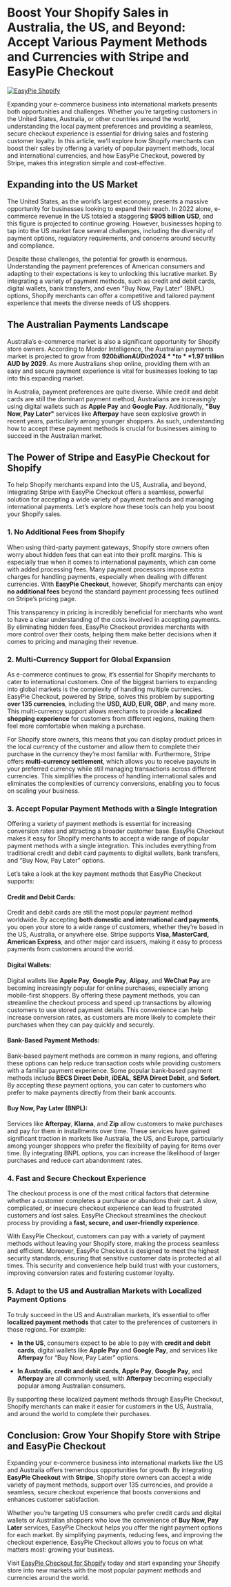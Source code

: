 # Boost Your Shopify Sales in Australia, the US, and Beyond: Accept Various Payment Methods and Currencies with Stripe and EasyPie Checkout

[![EasyPie Shopify](https://github.com/user-attachments/assets/b3af59c3-660b-41b7-94a3-5be7413e813a)](https://easypie.shop/shopify)

Expanding your e-commerce business into international markets presents both opportunities and challenges. Whether you’re targeting customers in the United States, Australia, or other countries around the world, understanding the local payment preferences and providing a seamless, secure checkout experience is essential for driving sales and fostering customer loyalty. In this article, we’ll explore how Shopify merchants can boost their sales by offering a variety of popular payment methods, local and international currencies, and how EasyPie Checkout, powered by Stripe, makes this integration simple and cost-effective.

## Expanding into the US Market

The United States, as the world’s largest economy, presents a massive opportunity for businesses looking to expand their reach. In 2022 alone, e-commerce revenue in the US totaled a staggering **$905 billion USD**, and this figure is projected to continue growing. However, businesses hoping to tap into the US market face several challenges, including the diversity of payment options, regulatory requirements, and concerns around security and compliance. 

Despite these challenges, the potential for growth is enormous. Understanding the payment preferences of American consumers and adapting to their expectations is key to unlocking this lucrative market. By integrating a variety of payment methods, such as credit and debit cards, digital wallets, bank transfers, and even “Buy Now, Pay Later” (BNPL) options, Shopify merchants can offer a competitive and tailored payment experience that meets the diverse needs of US shoppers.

## The Australian Payments Landscape

Australia’s e-commerce market is also a significant opportunity for Shopify store owners. According to Mordor Intelligence, the Australian payments market is projected to grow from **$920 billion AUD in 2024** to **$1.97 trillion AUD by 2029**. As more Australians shop online, providing them with an easy and secure payment experience is vital for businesses looking to tap into this expanding market.

In Australia, payment preferences are quite diverse. While credit and debit cards are still the dominant payment method, Australians are increasingly using digital wallets such as **Apple Pay** and **Google Pay**. Additionally, **"Buy Now, Pay Later"** services like **Afterpay** have seen explosive growth in recent years, particularly among younger shoppers. As such, understanding how to accept these payment methods is crucial for businesses aiming to succeed in the Australian market.

## The Power of Stripe and EasyPie Checkout for Shopify

To help Shopify merchants expand into the US, Australia, and beyond, integrating Stripe with EasyPie Checkout offers a seamless, powerful solution for accepting a wide variety of payment methods and managing international payments. Let’s explore how these tools can help you boost your Shopify sales.

### 1. No Additional Fees from Shopify

When using third-party payment gateways, Shopify store owners often worry about hidden fees that can eat into their profit margins. This is especially true when it comes to international payments, which can come with added processing fees. Many payment processors impose extra charges for handling payments, especially when dealing with different currencies. With **EasyPie Checkout**, however, Shopify merchants can enjoy **no additional fees** beyond the standard payment processing fees outlined on Stripe’s pricing page.

This transparency in pricing is incredibly beneficial for merchants who want to have a clear understanding of the costs involved in accepting payments. By eliminating hidden fees, EasyPie Checkout provides merchants with more control over their costs, helping them make better decisions when it comes to pricing and managing their revenue.

### 2. Multi-Currency Support for Global Expansion

As e-commerce continues to grow, it’s essential for Shopify merchants to cater to international customers. One of the biggest barriers to expanding into global markets is the complexity of handling multiple currencies. EasyPie Checkout, powered by Stripe, solves this problem by supporting **over 135 currencies**, including the **USD, AUD, EUR, GBP**, and many more. This multi-currency support allows merchants to provide a **localized shopping experience** for customers from different regions, making them feel more comfortable when making a purchase.

For Shopify store owners, this means that you can display product prices in the local currency of the customer and allow them to complete their purchase in the currency they’re most familiar with. Furthermore, Stripe offers **multi-currency settlement**, which allows you to receive payouts in your preferred currency while still managing transactions across different currencies. This simplifies the process of handling international sales and eliminates the complexities of currency conversions, enabling you to focus on scaling your business.

### 3. Accept Popular Payment Methods with a Single Integration

Offering a variety of payment methods is essential for increasing conversion rates and attracting a broader customer base. EasyPie Checkout makes it easy for Shopify merchants to accept a wide range of popular payment methods with a single integration. This includes everything from traditional credit and debit card payments to digital wallets, bank transfers, and “Buy Now, Pay Later” options.

Let’s take a look at the key payment methods that EasyPie Checkout supports:

#### Credit and Debit Cards:
Credit and debit cards are still the most popular payment method worldwide. By accepting **both domestic and international card payments**, you open your store to a wide range of customers, whether they’re based in the US, Australia, or anywhere else. Stripe supports **Visa, MasterCard, American Express**, and other major card issuers, making it easy to process payments from customers around the world.

#### Digital Wallets:
Digital wallets like **Apple Pay**, **Google Pay**, **Alipay**, and **WeChat Pay** are becoming increasingly popular for online purchases, especially among mobile-first shoppers. By offering these payment methods, you can streamline the checkout process and speed up transactions by allowing customers to use stored payment details. This convenience can help increase conversion rates, as customers are more likely to complete their purchases when they can pay quickly and securely.

#### Bank-Based Payment Methods:
Bank-based payment methods are common in many regions, and offering these options can help reduce transaction costs while providing customers with a familiar payment experience. Some popular bank-based payment methods include **BECS Direct Debit**, **iDEAL**, **SEPA Direct Debit**, and **Sofort**. By accepting these payment options, you can cater to customers who prefer to make payments directly from their bank accounts.

#### Buy Now, Pay Later (BNPL):
Services like **Afterpay**, **Klarna**, and **Zip** allow customers to make purchases and pay for them in installments over time. These services have gained significant traction in markets like Australia, the US, and Europe, particularly among younger shoppers who prefer the flexibility of paying for items over time. By integrating BNPL options, you can increase the likelihood of larger purchases and reduce cart abandonment rates.

### 4. Fast and Secure Checkout Experience

The checkout process is one of the most critical factors that determine whether a customer completes a purchase or abandons their cart. A slow, complicated, or insecure checkout experience can lead to frustrated customers and lost sales. EasyPie Checkout streamlines the checkout process by providing a **fast, secure, and user-friendly experience**.

With EasyPie Checkout, customers can pay with a variety of payment methods without leaving your Shopify store, making the process seamless and efficient. Moreover, EasyPie Checkout is designed to meet the highest security standards, ensuring that sensitive customer data is protected at all times. This security and convenience help build trust with your customers, improving conversion rates and fostering customer loyalty.

### 5. Adapt to the US and Australian Markets with Localized Payment Options

To truly succeed in the US and Australian markets, it’s essential to offer **localized payment methods** that cater to the preferences of customers in those regions. For example:

- **In the US**, consumers expect to be able to pay with **credit and debit cards**, digital wallets like **Apple Pay** and **Google Pay**, and services like **Afterpay** for “Buy Now, Pay Later” options.
  
- **In Australia**, **credit and debit cards**, **Apple Pay**, **Google Pay**, and **Afterpay** are all commonly used, with **Afterpay** becoming especially popular among Australian consumers.

By supporting these localized payment methods through EasyPie Checkout, Shopify merchants can make it easier for customers in the US, Australia, and around the world to complete their purchases.

## Conclusion: Grow Your Shopify Store with Stripe and EasyPie Checkout

Expanding your e-commerce business into international markets like the US and Australia offers tremendous opportunities for growth. By integrating **EasyPie Checkout** with **Stripe**, Shopify store owners can accept a wide variety of payment methods, support over 135 currencies, and provide a seamless, secure checkout experience that boosts conversions and enhances customer satisfaction.

Whether you’re targeting US consumers who prefer credit cards and digital wallets or Australian shoppers who love the convenience of **Buy Now, Pay Later** services, EasyPie Checkout helps you offer the right payment options for each market. By simplifying payments, reducing fees, and improving the checkout experience, EasyPie Checkout allows you to focus on what matters most: growing your business.

Visit [EasyPie Checkout for Shopify](https://easypie.shop/shopify) today and start expanding your Shopify store into new markets with the most popular payment methods and currencies around the world.
